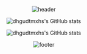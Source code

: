 <div align=center>

![header](https://capsule-render.vercel.app/api?type=waving&color=2f80ed&height=200&section=header&text=&fontSize=40)
</div>

<div align=center>


![dhgudtmxhs's GitHub stats](https://github-readme-stats-dhgudtmxhs.vercel.app/api?username=dhgudtmxhs&count_private=true&show_icons=true)


![dhgudtmxhs's GitHub stats](https://github-readme-stats.vercel.app/api?username=dhgudtmxhs)



</div>

<div align=center>


![footer](https://capsule-render.vercel.app/api?&type=waving&color=2f80ed&height=200&section=footer)

</div>
